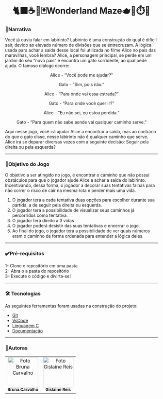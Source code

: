 <h1 align="center">🐈‍⬛☕️🎩🃏Wonderland Maze🫖🍄⏱️🐇</h1>

### 📖Narrativa
Você já ouviu falar em labirinto? Labirinto é uma construção do qual é difícil sair, devido ao elevado número de divisões que se entrecruzam. A lógica usada para achar a saída desse local foi utilizada no filme Alice no país das maravilhas, você lembra? Alice, a personagem principal, se perde em um jardim do seu “novo país” e encontra um gato sorridente, ao qual pede ajuda. O famoso diálogo ocorre:
<p align="center">Alice - “Você pode me ajudar?” </p>
<p align="center">Gato - “Sim, pois não.”</p>
<p align="center">Alice - “Para onde vai essa estrada?”</p>
<p align="center">Gato - “Para onde você quer ir?” </p>
<p align="center">Alice - “Eu não sei, eu estou perdida.”</p>
<p align="center">Gato - “Para quem não sabe aonde vai qualquer caminho serve.”</p>
Aqui nesse jogo, você irá ajudar Alice a encontrar a saída, mas ao contrário do que o gato disse, nesse labirinto não é qualquer caminho que serve. Alice irá se deparar diversas vezes com a seguinte decisão: Seguir pela direita ou pela esquerda?

---

### 🎯Objetivo do Jogo
O objetivo a ser atingido no jogo, é encontrar o caminho que não possui obstáculos para que o jogador ajude Alice a achar a saída do labirinto. Incentivando, dessa forma, o jogador a decorar suas tentativas falhas para não correr o risco de cair na mesma rota e perder mais uma vida.
1. O jogador terá a cada tentativa duas opções para escolher durante sua partida, a de seguir pela direita ou esquerda.
2. O jogador terá a possibilidade de visualizar seus caminhos já percorridos como tentativa.
3. O jogador terá direito a 3 vidas
4. O jogador poderá desistir das suas tentativas e encerrar o jogo.
5. Ao final do jogo, o jogador terá a possibilidade de ver quais números eram o caminho de forma ordenada para entender a lógica deles.

---

### ✔️Pré-requisitos
1- Clone o repositório em uma pasta <br>
2- Abra o a pasta do repositório <br>
3- Execute o código e divirta-se!

---

### 🛠 Tecnologias
As seguintes ferramentas foram usadas na construção do projeto:
- [Git](https://git-scm.com/)
- [VsCode](https://code.visualstudio.com/)
- [Linguagem C](https://en.cppreference.com/w/)
- [Documentação](https://docs.google.com/document/d/1W31q2r8mZhXl0nWS5bE5fHKduXYnzYA0tV24g3TUO6o)

---

### 🤝Autoras
<table>
  <tbody>
    <tr>
      <td align="center">
      <a href="https://github.com/brunacarvalho202">
        <img src="https://avatars.githubusercontent.com/u/107653834?v=4" width="100px;" alt="Foto Bruna Carvalho"/><br>
        <sub>
          <b>Bruna Carvalho</b>
        </sub>
      </a>
     </td>
     <td align="center">
      <a href="https://github.com/lainereis2002">
        <img src="https://avatars.githubusercontent.com/u/116602650?v=4" width="100px;" alt="Foto Gislaine Reis"/><br>
        <sub>
          <b>Gislaine Reis</b>
        </sub>
      </a> 
    </tr>
  </tbody>
</table>
